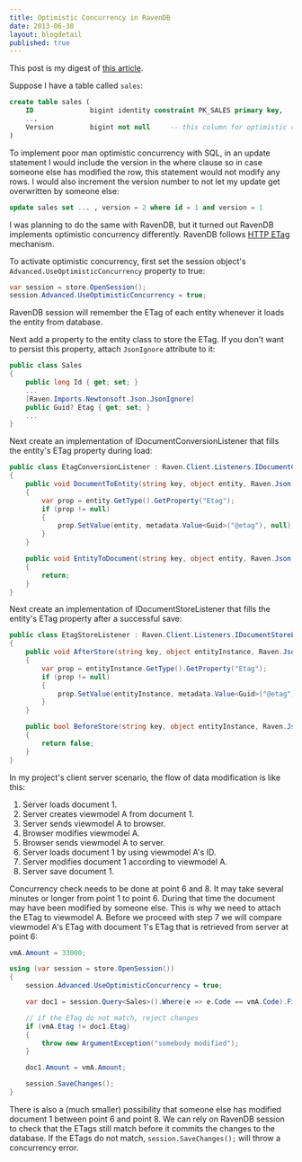 ```yaml
---
title: Optimistic Concurrency in RavenDB
date: 2013-06-30
layout: blogdetail
published: true
---
```


This post is my digest of [this article](http://ravendb.net/kb/16/using-optimistic-concurrency-in-real-world-scenarios).

Suppose I have a table called `sales`:

```sql
create table sales (
    ID              bigint identity constraint PK_SALES primary key,
    ...
    Version         bigint not null     -- this column for optimistic concurrency
)
```

To implement poor man optimistic concurrency with SQL, in an update statement I would include the version in the where clause so in case someone else has modified the row, this statement would not modify any rows. I would also increment the version number to not let my update get overwritten by someone else:

```sql
update sales set ... , version = 2 where id = 1 and version = 1
```

I was planning to do the same with RavenDB, but it turned out RavenDB implements optimistic concurrency differently. RavenDB follows [HTTP ETag](http://en.wikipedia.org/wiki/HTTP_ETag) mechanism.

To activate optimistic concurrency, first set the session object's `Advanced.UseOptimisticConcurrency` property to true:

```c#
var session = store.OpenSession();
session.Advanced.UseOptimisticConcurrency = true;
```

RavenDB session will remember the ETag of each entity whenever it loads the entity from database.

Next add a property to the entity class to store the ETag. If you don't want to persist this property, attach `JsonIgnore` attribute to it:

```c#
public class Sales
{
    public long Id { get; set; }
    ...
    [Raven.Imports.Newtonsoft.Json.JsonIgnore]
    public Guid? Etag { get; set; }
    ...
}
```

Next create an implementation of IDocumentConversionListener that fills the entity's ETag property during load:

```c#
public class EtagConversionListener : Raven.Client.Listeners.IDocumentConversionListener
{
    public void DocumentToEntity(string key, object entity, Raven.Json.Linq.RavenJObject document, Raven.Json.Linq.RavenJObject metadata)
    {
        var prop = entity.GetType().GetProperty("Etag");
        if (prop != null)
        {
            prop.SetValue(entity, metadata.Value<Guid>("@etag"), null);
        }
    }

    public void EntityToDocument(string key, object entity, Raven.Json.Linq.RavenJObject document, Raven.Json.Linq.RavenJObject metadata)
    {
        return;
    }
}
```

Next create an implementation of IDocumentStoreListener that fills the entity's ETag property after a successful save:

```c#
public class EtagStoreListener : Raven.Client.Listeners.IDocumentStoreListener
{
    public void AfterStore(string key, object entityInstance, Raven.Json.Linq.RavenJObject metadata)
    {
        var prop = entityInstance.GetType().GetProperty("Etag");
        if (prop != null)
        {
            prop.SetValue(entityInstance, metadata.Value<Guid>("@etag"), null);
        }
    }

    public bool BeforeStore(string key, object entityInstance, Raven.Json.Linq.RavenJObject metadata, Raven.Json.Linq.RavenJObject original)
    {
        return false;
    }
}
```

In my project's client server scenario, the flow of data modification is like this:

1. Server loads document 1.
2. Server creates viewmodel A from document 1.
3. Server sends viewmodel A to browser.
4. Browser modifies viewmodel A.
5. Browser sends viewmodel A to server.
6. Server loads document 1 by using viewmodel A's ID.
7. Server modifies document 1 according to viewmodel A.
8. Server save document 1.

Concurrency check needs to be done at point 6 and 8. It may take several minutes or longer from point 1 to point 6. During that time the document may have been modified by someone else. This is why we need to attach the ETag to viewmodel A. Before we proceed with step 7 we will compare viewmodel A's ETag with document 1's ETag that is retrieved from server at point 6:

```c#
vmA.Amount = 33000;

using (var session = store.OpenSession())
{
    session.Advanced.UseOptimisticConcurrency = true;

    var doc1 = session.Query<Sales>().Where(e => e.Code == vmA.Code).FirstOrDefault();

    // if the ETag do not match, reject changes
    if (vmA.Etag != doc1.Etag)
    {
        throw new ArgumentException("somebody modified");
    }

    doc1.Amount = vmA.Amount;

    session.SaveChanges();
}
```

There is also a (much smaller) possibility that someone else has modified document 1 between point 6 and point 8. We can rely on RavenDB session to check that the ETags still match before it commits the changes to the database. If the ETags do not match, `session.SaveChanges();` will throw a concurrency error.
